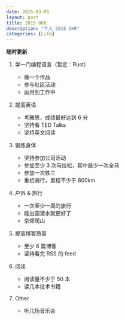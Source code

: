 ```yaml
---
date: 2015-03-05
layout: post
title: 2015 OKR
description: "个人 2015 OKR"
categories: [Life]
---
```


**随时更新**

1. 学一门编程语言（暂定：Rust）
    * 做一个作品
    * 参与社区活动
    * 运用到工作中

2. 提高英语
    * 考雅思，成绩最好达到 6 分
    * 坚持看 TED Talks
    * 坚持英文阅读

3. 锻炼身体
    * 坚持参加公司活动
    * 参加至少 3 次马拉松，其中最少一次全马
    * 参加一次铁三
    * 重拾骑行，里程不少于 800km
    
4. 户外 & 旅行
    * 一次至少一周的旅行
    * 能出国潜水就更好了
    * 京郊爬山

5. 提高博客质量
   * 至少 6 篇博客
   * 坚持看完 RSS 的 feed
        
6. 阅读
   * 阅读量不少于 50 本
   * 读几本技术书籍
   
7. Other
   * 听几场音乐会
